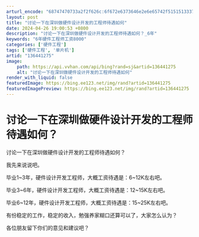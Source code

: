 ```yaml
---
arturl_encode: "68747470733a2f2f626c:6f672e6373646e2e6e65742f5151513337313432393539342f:61727469636c652f64657461696c732f313336343431323735"
layout: post
title: "讨论一下在深圳做硬件设计开发的工程师待遇如何"
date: 2024-04-26 19:00:53 +0800
description: "讨论一下在深圳做硬件设计开发的工程师待遇如何？_6年"
keywords: "6年硬件工程师工资8000"
categories: ['硬件工程']
tags: ['硬件工程', '单片机']
artid: "136441275"
image:
    path: https://api.vvhan.com/api/bing?rand=sj&artid=136441275
    alt: "讨论一下在深圳做硬件设计开发的工程师待遇如何"
render_with_liquid: false
featuredImage: https://bing.ee123.net/img/rand?artid=136441275
featuredImagePreview: https://bing.ee123.net/img/rand?artid=136441275
---
```


# 讨论一下在深圳做硬件设计开发的工程师待遇如何？

讨论一下在深圳做硬件设计开发的工程师待遇如何？

我先来说说吧。

毕业1~3年，硬件设计开发工程师，大概工资待遇是：6~12K左右吧。

毕业3~6年，硬件设计开发工程师，大概工资待遇是：12~15K左右吧。

毕业6~12年，硬件设计开发工程师，大概工资待遇是：15~25K左右吧。

有份稳定的工作，稳定的收入，勉强养家糊口还算可以了，大家怎么认为？

各位朋友留下你们的意见和建议吧？